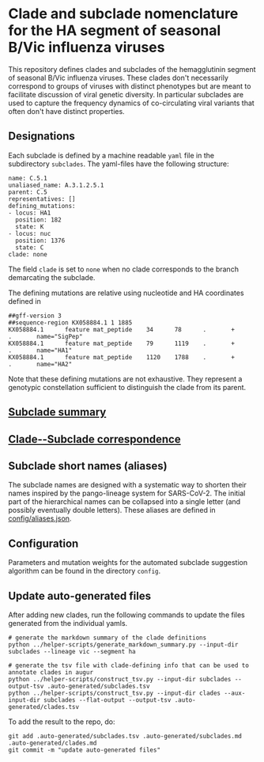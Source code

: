# Clade and subclade nomenclature for the HA segment of seasonal B/Vic influenza viruses

This repository defines clades and subclades of the hemagglutinin segment of seasonal B/Vic influenza viruses.
These clades don't necessarily correspond to groups of viruses with distinct phenotypes but are meant to facilitate discussion of viral genetic diversity.
In particular subclades are used to capture the frequency dynamics of co-circulating viral variants that often don't have distinct properties.


## Designations

Each subclade is defined by a machine readable `yaml` file in the subdirectory `subclades`.
The yaml-files have the following structure:
```
name: C.5.1
unaliased_name: A.3.1.2.5.1
parent: C.5
representatives: []
defining_mutations:
- locus: HA1
  position: 182
  state: K
- locus: nuc
  position: 1376
  state: C
clade: none
```
The field `clade` is set to `none` when no clade corresponds to the branch demarcating the subclade.

The defining mutations are relative using nucleotide and HA coordinates defined in
```
##gff-version 3
##sequence-region KX058884.1 1 1885
KX058884.1      feature mat_peptide    34      78      .       +       .       name="SigPep"
KX058884.1      feature mat_peptide    79      1119    .       +       .       name="HA1"
KX058884.1      feature mat_peptide    1120    1788    .       +       .       name="HA2"
```
Note that these defining mutations are not exhaustive. They represent a genotypic constellation sufficient to distinguish the clade from its parent.

## [Subclade summary](.auto-generated/subclades.md)

## [Clade--Subclade correspondence](.auto-generated/subclades.md#clade----subclade-correspondence)

## Subclade short names (aliases)
The subclade names are designed with a systematic way to shorten their names inspired by the pango-lineage system for SARS-CoV-2.
The initial part of the hierarchical names can be collapsed into a single letter (and possibly eventually double letters).
These aliases are defined in [config/aliases.json](config/aliases.json).


## Configuration
Parameters and mutation weights for the automated subclade suggestion algorithm can be found in the directory `config`.

## Update auto-generated files
After adding new clades, run the following commands to update the files generated from the individual yamls.
```
# generate the markdown summary of the clade definitions
python ../helper-scripts/generate_markdown_summary.py --input-dir subclades --lineage vic --segment ha

# generate the tsv file with clade-defining info that can be used to annotate clades in augur
python ../helper-scripts/construct_tsv.py --input-dir subclades --output-tsv .auto-generated/subclades.tsv
python ../helper-scripts/construct_tsv.py --input-dir clades --aux-input-dir subclades --flat-output --output-tsv .auto-generated/clades.tsv
```
To add the result to the repo, do:
```
git add .auto-generated/subclades.tsv .auto-generated/subclades.md .auto-generated/clades.md
git commit -m "update auto-generated files"
```

